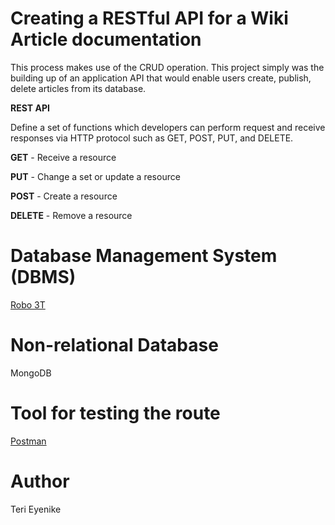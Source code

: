 # Creating a RESTful API for a Wiki Article documentation

This process makes use of the CRUD operation. This project simply was the building up of an application API that would enable users create, publish, delete articles from its database.

**REST API**

Define a set of functions which developers can perform request and receive responses via HTTP protocol such as GET, POST, PUT, and DELETE.

**GET** - Receive a resource

**PUT** - Change a set or update a resource

**POST** - Create a resource

**DELETE** - Remove a resource

# Database Management System (DBMS)

[Robo 3T](https://robomongo.org/download)


# Non-relational Database

MongoDB

# Tool for testing the route

[Postman](https://www.getpostman.com/)

# Author

Teri Eyenike

